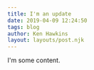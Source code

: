 ```yaml
---
title: I'm an update
date: 2019-04-09 12:24:50
tags: blog
author: Ken Hawkins
layout: layouts/post.njk
---
```


I'm some content.
